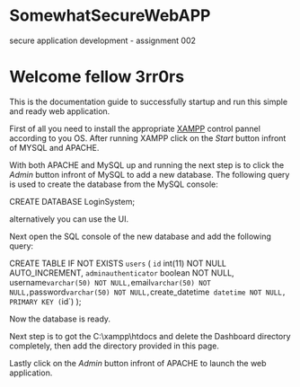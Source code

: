 # SomewhatSecureWebAPP
secure application development - assignment 002

# Welcome fellow 3rr0rs
This is the documentation guide to successfully startup and run this simple and ready web application.

First of all you need to install the appropriate [XAMPP](https://www.apachefriends.org/download.html) control pannel according to you OS.
After running XAMPP click on the *Start* button infront of MYSQL and APACHE.

With both APACHE and MySQL up and running the next step is to click the *Admin* button infront of MySQL to add a new database.
The following query is used to create the database from the MySQL console:
                                        
CREATE DATABASE LoginSystem;

alternatively you can use the UI.

Next open the SQL console of the new database and add the following query:

CREATE TABLE IF NOT EXISTS `users` (
 `id` int(11) NOT NULL AUTO_INCREMENT,
 `adminauthenticator` boolean NOT NULL,`
 `username` varchar(50) NOT NULL,
 `email` varchar(50) NOT NULL,
 `password` varchar(50) NOT NULL,
 `create_datetime` datetime NOT NULL,
 PRIMARY KEY (`id`)
);

Now the database is ready.

Next step is to got the C:\xampp\htdocs and delete the Dashboard directory completely, then add the directory provided in this page.

Lastly click on the *Admin* button infront of APACHE to launch the web application.

